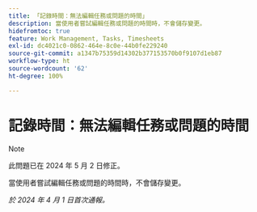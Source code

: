 ```yaml
---
title: 「記錄時間：無法編輯任務或問題的時間」
description: 當使用者嘗試編輯任務或問題的時間時，不會儲存變更。
hidefromtoc: true
feature: Work Management, Tasks, Timesheets
exl-id: dc4021c0-0862-464e-8c0e-44b0fe229240
source-git-commit: a1347b75359d14302b377153570b0f9107d1eb87
workflow-type: ht
source-wordcount: '62'
ht-degree: 100%

---
```


# 記錄時間：無法編輯任務或問題的時間

>[!NOTE]
>
>此問題已在 2024 年 5 月 2 日修正。

當使用者嘗試編輯任務或問題的時間時，不會儲存變更。

_於 2024 年 4 月 1 日首次通報。_
